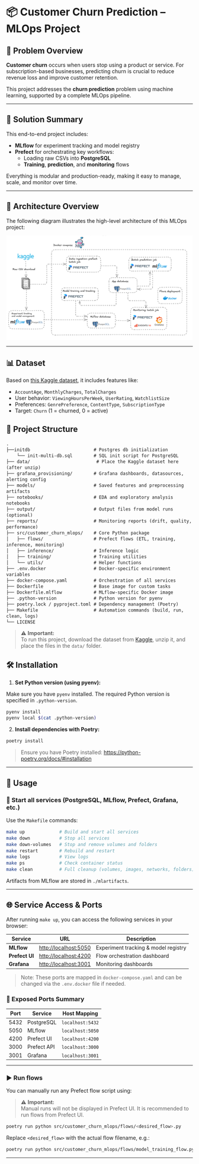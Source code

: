 # 📦 Customer Churn Prediction – MLOps Project


## 🧠 Problem Overview

**Customer churn** occurs when users stop using a product or service. For subscription-based businesses, predicting churn is crucial to reduce revenue loss and improve customer retention.

This project addresses the **churn prediction** problem using machine learning, supported by a complete MLOps pipeline.

---

## 🚀 Solution Summary

This end-to-end project includes:

- **MLflow** for experiment tracking and model registry  
- **Prefect** for orchestrating key workflows:
  - Loading raw CSVs into **PostgreSQL**
  - **Training**, **prediction**, and **monitoring** flows

Everything is modular and production-ready, making it easy to manage, scale, and monitor over time.

---

## 🧭 Architecture Overview

The following diagram illustrates the high-level architecture of this MLOps project:

![Architecture Diagram](images/architecture_diagram.png)

---

## 📊 Dataset

Based on [this Kaggle dataset](https://www.kaggle.com/datasets/safrin03/predictive-analytics-for-customer-churn-dataset/data), it includes features like:

- `AccountAge`, `MonthlyCharges`, `TotalCharges`
- User behavior: `ViewingHoursPerWeek`, `UserRating`, `WatchlistSize`
- Preferences: `GenrePreference`, `ContentType`, `SubscriptionType`
- Target: `Churn` (1 = churned, 0 = active)

## 📁 Project Structure

```
.
├──initdb                        # Postgres db initialization
    └── init-multi-db.sql        # SQL init script for PostgreSQL
├── data/                         # Place the Kaggle dataset here (after unzip)
├── grafana_provisioning/        # Grafana dashboards, datasources, alerting config
├── models/                      # Saved features and preprocessing artifacts
├── notebooks/                   # EDA and exploratory analysis notebooks
├── output/                      # Output files from model runs (optional)
├── reports/                     # Monitoring reports (drift, quality, performance)
├── src/customer_churn_mlops/    # Core Python package
│   ├── flows/                   # Prefect flows (ETL, training, inference, monitoring)
│   ├── inference/               # Inference logic
│   ├── training/                # Training utilities
│   └── utils/                   # Helper functions
├── .env.docker                  # Docker-specific environment variables
├── docker-compose.yaml          # Orchestration of all services
├── Dockerfile                   # Base image for custom tasks
├── Dockerfile.mlflow            # MLflow-specific Docker image
├── .python-version              # Python version for pyenv
├── poetry.lock / pyproject.toml # Dependency management (Poetry)
├── Makefile                     # Automation commands (build, run, clean, logs)
└── LICENSE
```

> ⚠️ **Important:**  
To run this project, download the dataset from [Kaggle](https://www.kaggle.com/datasets/safrin03/predictive-analytics-for-customer-churn-dataset/data), unzip it, and place the files in the `data/` folder.



## 🛠️ Installation

1. **Set Python version (using pyenv):**

Make sure you have `pyenv` installed. The required Python version is specified in `.python-version`.

```bash
pyenv install
pyenv local $(cat .python-version)
```

2. **Install dependencies with Poetry:**

```bash
poetry install
```

> Ensure you have Poetry installed: https://python-poetry.org/docs/#installation

---

## 🚀 Usage

### 🧱 Start all services (PostgreSQL, MLflow, Prefect, Grafana, etc.)

Use the `Makefile` commands:

```bash
make up             # Build and start all services
make down           # Stop all services
make down-volumes   # Stop and remove volumes and folders
make restart        # Rebuild and restart
make logs           # View logs
make ps             # Check container status
make clean          # Full cleanup (volumes, images, networks, folders)
```

Artifacts from MLflow are stored in `./mlartifacts`.

---

## 🌐 Service Access & Ports

After running `make up`, you can access the following services in your browser:

| Service       | URL                        | Description                        |
|---------------|----------------------------|------------------------------------|
| **MLflow**    | [http://localhost:5050](http://localhost:5050) | Experiment tracking & model registry |
| **Prefect UI**| [http://localhost:4200](http://localhost:4200) | Flow orchestration dashboard       |
| **Grafana**   | [http://localhost:3001](http://localhost:3001) | Monitoring dashboards              |

> Note: These ports are mapped in `docker-compose.yaml` and can be changed via the `.env.docker` file if needed.

### 🔌 Exposed Ports Summary

| Port | Service       | Host Mapping        |
|------|---------------|---------------------|
| 5432 | PostgreSQL    | `localhost:5432`    |
| 5050 | MLflow        | `localhost:5050`    |
| 4200 | Prefect UI    | `localhost:4200`    |
| 3000 | Prefect API   | `localhost:3000`    |
| 3001 | Grafana       | `localhost:3001`    |

---

### ▶️ Run flows

You can manually run any Prefect flow script using:

> ⚠️ **Important:**  
Manual runs will not be displayed in Prefect UI. It is recommended to run flows from Prefect UI.

```bash
poetry run python src/customer_churn_mlops/flows/<desired_flow>.py
```

Replace `<desired_flow>` with the actual flow filename, e.g.:

```bash
poetry run python src/customer_churn_mlops/flows/model_training_flow.py
```

---


